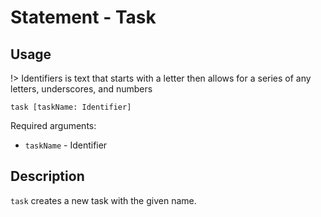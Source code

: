 # Statement - Task

## Usage

!> Identifiers is text that starts with a letter then allows for a series of any letters, underscores, and numbers

`task [taskName: Identifier]`

Required arguments:

- `taskName` - Identifier

## Description

`task` creates a new task with the given name.